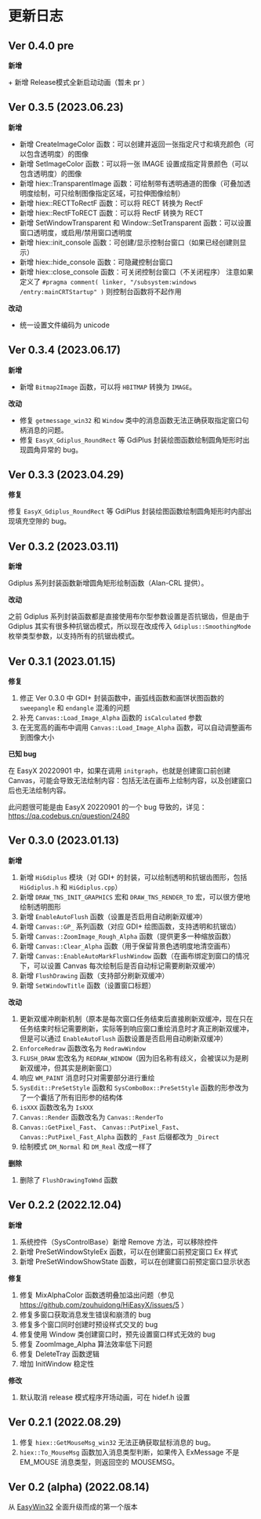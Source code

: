 # 更新日志

## Ver 0.4.0 pre

**新增**

\+ 新增 Release模式全新启动动画（暂未 pr ）

## Ver 0.3.5 (2023.06.23)

**新增**
- 新增 CreateImageColor 函数：可以创建并返回一张指定尺寸和填充颜色（可以包含透明度）的图像
- 新增 SetImageColor 函数：可以将一张 IMAGE 设置成指定背景颜色（可以包含透明度）的图像
- 新增 hiex::TransparentImage 函数：可绘制带有透明通道的图像（可叠加透明度绘制，可只绘制图像指定区域，可拉伸图像绘制）
- 新增 hiex::RECTToRectF 函数：可以将 RECT 转换为 RectF
- 新增 hiex::RectFToRECT 函数：可以将 RectF 转换为 RECT
- 新增 SetWindowTransparent 和 Window::SetTransparent 函数：可以设置窗口透明度，或启用/禁用窗口透明度
- 新增 hiex::init_console 函数：可创建/显示控制台窗口（如果已经创建则显示）
- 新增 hiex::hide_console 函数：可隐藏控制台窗口
- 新增 hiex::close_console 函数：可关闭控制台窗口（不关闭程序）
注意如果定义了 `#pragma comment( linker, "/subsystem:windows /entry:mainCRTStartup" )` 则控制台函数将不起作用

**改动**
- 统一设置文件编码为 unicode

## Ver 0.3.4 (2023.06.17)

**新增**
- 新增 `Bitmap2Image` 函数，可以将 `HBITMAP` 转换为 `IMAGE`。

**改动**
- 修复 `getmessage_win32` 和 `Window` 类中的消息函数无法正确获取指定窗口句柄消息的问题。
- 修复 `EasyX_Gdiplus_RoundRect` 等 GdiPlus 封装绘图函数绘制圆角矩形时出现圆角异常的 bug。

## Ver 0.3.3 (2023.04.29)

**修复**

修复 `EasyX_Gdiplus_RoundRect` 等 GdiPlus 封装绘图函数绘制圆角矩形时内部出现填充空隙的 bug。

## Ver 0.3.2 (2023.03.11)

**新增**

Gdiplus 系列封装函数新增圆角矩形绘制函数（Alan-CRL 提供）。

**改动**

之前 Gdiplus 系列封装函数都是直接使用布尔型参数设置是否抗锯齿，但是由于 Gdiplus 其实有很多种抗锯齿模式，所以现在改成传入 `Gdiplus::SmoothingMode` 枚举类型参数，以支持所有的抗锯齿模式。

## Ver 0.3.1 (2023.01.15)

**修复**

1. 修正 Ver 0.3.0 中 GDI+ 封装函数中，画弧线函数和画饼状图函数的 `sweepangle` 和 `endangle` 混淆的问题
2. 补充 `Canvas::Load_Image_Alpha` 函数的 `isCalculated` 参数
3. 在无宽高的画布中调用 `Canvas::Load_Image_Alpha` 函数，可以自动调整画布到图像大小

**已知 bug**

在 EasyX 20220901 中，如果在调用 `initgraph`，也就是创建窗口前创建 Canvas，可能会导致无法绘制内容：包括无法在画布上绘制内容，以及创建窗口后也无法绘制内容。

此问题很可能是由 EasyX 20220901 的一个 bug 导致的，详见：https://qa.codebus.cn/question/2480


## Ver 0.3.0 (2023.01.13)

**新增**
1. 新增 `HiGdiplus` 模块（对 GDI+ 的封装，可以绘制透明和抗锯齿图形，包括 `HiGdiplus.h` 和 `HiGdiplus.cpp`）
2. 新增 `DRAW_TNS_INIT_GRAPHICS` 宏和 `DRAW_TNS_RENDER_TO` 宏，可以很方便地绘制透明图形
3. 新增 `EnableAutoFlush` 函数（设置是否启用自动刷新双缓冲）
4. 新增 `Canvas::GP_` 系列函数（对应 GDI+ 绘图函数，支持透明和抗锯齿）
5. 新增 `Canvas::ZoomImage_Rough_Alpha` 函数（提供更多一种缩放函数）
6. 新增 `Canvas::Clear_Alpha` 函数（用于保留背景色透明度地清空画布）
7. 新增 `Canvas::EnableAutoMarkFlushWindow` 函数（在画布绑定到窗口的情况下，可以设置 Canvas 每次绘制后是否自动标记需要刷新双缓冲）
8. 新增 `FlushDrawing` 函数（支持部分刷新双缓冲）
9. 新增 `SetWindowTitle` 函数（设置窗口标题）

**改动**
1. 更新双缓冲刷新机制（原本是每次窗口任务结束后直接刷新双缓冲，现在只在任务结束时标记需要刷新，实际等到响应窗口重绘消息时才真正刷新双缓冲，但是可以通过 `EnableAutoFlush` 函数设置是否启用自动刷新双缓冲）
2. `EnforceRedraw` 函数改名为 `RedrawWindow`
3. `FLUSH_DRAW` 宏改名为 `REDRAW_WINDOW`（因为旧名称有歧义，会被误以为是刷新双缓冲，但其实是刷新窗口）
4. 响应 `WM_PAINT` 消息时只对需要部分进行重绘
5. `SysEdit::PreSetStyle` 函数和 `SysComboBox::PreSetStyle` 函数的形参改为了一个囊括了所有旧形参的结构体
6. `isXXX` 函数改名为 `IsXXX`
7. `Canvas::Render` 函数改名为 `Canvas::RenderTo`
8. `Canvas::GetPixel_Fast`、 `Canvas::PutPixel_Fast`、 `Canvas::PutPixel_Fast_Alpha` 函数的 `_Fast` 后缀都改为 `_Direct`
9. 绘制模式 `DM_Normal` 和 `DM_Real` 改成一样了

**删除**
1. 删除了 `FlushDrawingToWnd` 函数


## Ver 0.2.2 (2022.12.04)

**新增**
1. 系统控件（SysControlBase）新增 Remove 方法，可以移除控件
2. 新增 PreSetWindowStyleEx 函数，可以在创建窗口前预定窗口 Ex 样式
3. 新增 PreSetWindowShowState 函数，可以在创建窗口前预定窗口显示状态

**修复**
1. 修复 MixAlphaColor 函数透明叠加溢出问题（参见 https://github.com/zouhuidong/HiEasyX/issues/5 ）
2. 修复多窗口获取消息发生错误和崩溃的 bug
3. 修复多个窗口同时创建时预设样式交叉的 bug
4. 修复使用 Window 类创建窗口时，预先设置窗口样式无效的 bug
5. 修复 ZoomImage_Alpha 算法效率低下问题
6. 修复 DeleteTray 函数逻辑
7. 增加 InitWindow 稳定性

**修改**
1. 默认取消 release 模式程序开场动画，可在 hidef.h 设置

## Ver 0.2.1 (2022.08.29)

1. 修复 `hiex::GetMouseMsg_win32` 无法正确获取鼠标消息的 bug。
2. `hiex::To_MouseMsg` 函数加入消息类型判断，如果传入 ExMessage 不是 EM_MOUSE 消息类型，则返回空的 MOUSEMSG。

## Ver 0.2 (alpha) (2022.08.14)

从 [EasyWin32](http://github.com/zouhuidong/EasyWin32) 全面升级而成的第一个版本
